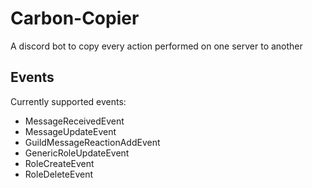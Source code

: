 # Carbon-Copier
A discord bot to copy every action performed on one server to another

## Events
Currently supported events:
* MessageReceivedEvent
* MessageUpdateEvent
* GuildMessageReactionAddEvent
* GenericRoleUpdateEvent
* RoleCreateEvent
* RoleDeleteEvent